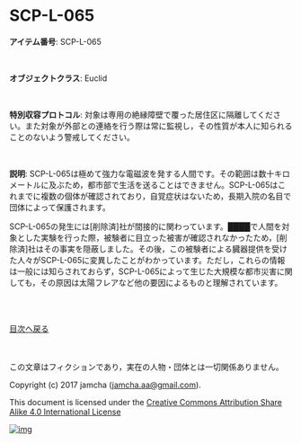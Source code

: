 # SCP-L-065

**アイテム番号**: SCP-L-065  

<br>  

**オブジェクトクラス**: Euclid  

<br>  

**特別収容プロトコル**: 対象は専用の絶縁障壁で覆った居住区に隔離してください。また対象が外部との連絡を行う際は常に監視し，その性質が本人に知られることのないよう警戒してください。  

<br>  

**説明**: SCP-L-065は極めて強力な電磁波を発する人間です。その範囲は数十キロメートルに及ぶため，都市部で生活を送ることはできません。SCP-L-065はこれまでに複数の個体が確認されており，自覚症状はないため，長期入院の名目で団体によって保護されます。  

SCP-L-065の発生には[削除済]社が間接的に関わっています。████で人間を対象とした実験を行った際，被験者に目立った被害が確認されなかったため，[削除済]社はその事実を隠蔽しました。その後，この被験者による臓器提供を受けた人々がSCP-L-065に変異したことがわかっています。ただし，これらの情報は一般には知らされておらず，SCP-L-065によって生じた大規模な都市災害に関しても，その原因は太陽フレアなど他の要因によるものと理解されています。  

<br>  
<br>  

[目次へ戻る](https://github.com/jamcha-aa/SCP/blob/master/README.md)  

<br>  
<br>  
この文章はフィクションであり，実在の人物・団体とは一切関係ありません。  

Copyright (c) 2017 jamcha (jamcha.aa@gmail.com).  

This document is licensed under the [Creative Commons Attribution Share Alike 4.0 International License](http://creativecommons.org/licenses/by-sa/4.0/deed)  

[![img](http://i.creativecommons.org/l/by-sa/3.0/80x15.png)](http://creativecommons.org/licenses/by-sa/4.0/deed)